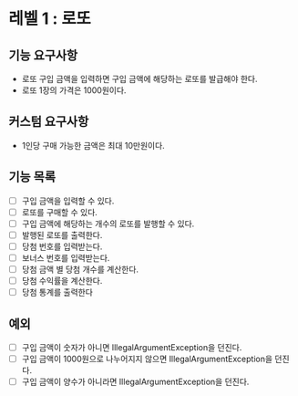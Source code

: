 # 레벨 1 : 로또

## 기능 요구사항
- 로또 구입 금액을 입력하면 구입 금액에 해당하는 로또를 발급해야 한다.
- 로또 1장의 가격은 1000원이다.

## 커스텀 요구사항
- 1인당 구매 가능한 금액은 최대 10만원이다.

## 기능 목록
- [ ] 구입 금액을 입력할 수 있다.
- [ ] 로또를 구매할 수 있다.
- [ ] 구입 금액에 해당하는 개수의 로또를 발행할 수 있다.
- [ ] 발행된 로또를 출력한다.
- [ ] 당첨 번호를 입력받는다.
- [ ] 보너스 번호를 입력받는다.
- [ ] 당첨 금액 별 당첨 개수를 계산한다.
- [ ] 당첨 수익률을 계산한다.
- [ ] 당첨 통계를 출력한다

## 예외
- [ ] 구입 금액이 숫자가 아니면 IllegalArgumentException을 던진다.
- [ ] 구입 금액이 1000원으로 나누어지지 않으면 IllegalArgumentException을 던진다.
- [ ] 구입 금액이 양수가 아니라면 IllegalArgumentException을 던진다.
